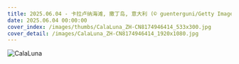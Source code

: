 ```yaml
---
title: 2025.06.04 - 卡拉卢纳海滩, 撒丁岛, 意大利 (© guenterguni/Getty Images)
date: 2025.06.04 00:00:00
cover_index: /images/thumbs/CalaLuna_ZH-CN8174946414_533x300.jpg
cover_detail: /images/CalaLuna_ZH-CN8174946414_1920x1080.jpg
---
```


![CalaLuna](/images/CalaLuna_ZH-CN8174946414_1920x1080.jpg)
